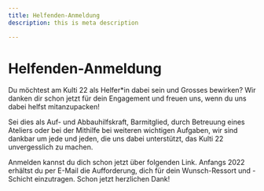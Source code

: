```yaml
---
title: Helfenden-Anmeldung
description: this is meta description

---
```

# Helfenden-Anmeldung

Du möchtest am Kulti 22 als Helfer*in dabei sein und Grosses bewirken? Wir danken dir schon jetzt für dein Engagement und freuen uns, wenn du uns dabei helfst mitanzupacken! 

Sei dies als Auf- und Abbauhilfskraft, Barmitglied, durch Betreuung eines Ateliers oder bei der Mithilfe bei weiteren wichtigen Aufgaben, wir sind dankbar um jede und jeden, die uns dabei unterstützt, das Kulti 22 unvergesslich zu machen. 

Anmelden kannst du dich schon jetzt über folgenden Link. Anfangs 2022 erhältst du per E-Mail die Aufforderung, dich für dein Wunsch-Ressort und -Schicht einzutragen. Schon jetzt herzlichen Dank!